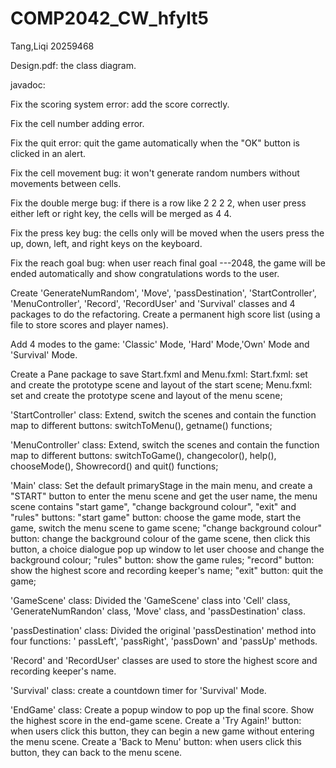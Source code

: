 # COMP2042_CW_hfylt5
Tang,Liqi 20259468

Design.pdf: the class diagram.

javadoc:

Fix the scoring system error: add the score correctly. 

Fix the cell number adding error.

Fix the quit error: quit the game automatically when the "OK" button is clicked in an alert. 

Fix the cell movement bug: it won't generate random numbers without movements between cells.

Fix the double merge bug: if there is a row like 2 2 2 2, when user press either left or right key, the cells will be merged as 4 4.

Fix the press key bug: the cells only will be moved when the users press the up, down, left, and right keys on the keyboard.

Fix the reach goal bug: when user reach final goal ---2048, the game will be ended automatically and show congratulations words to the user.

Create 'GenerateNumRandom', 'Move', 'passDestination', 'StartController', 'MenuController', 'Record', 'RecordUser' and 'Survival' classes and 4 packages to do the refactoring. 
Create a permanent high score list (using a file to store scores and player names). 

Add 4 modes to the game: 'Classic' Mode, 'Hard' Mode,'Own' Mode and 'Survival' Mode.

Create a Pane package to save Start.fxml and Menu.fxml: Start.fxml: 
set and create the prototype scene and layout of the start scene; 
Menu.fxml: set and create the prototype scene and layout of the menu scene;

'StartController' class: 
Extend, switch the scenes and contain the function map to different buttons: switchToMenu(), getname() functions;

'MenuController' class: 
Extend, switch the scenes and contain the function map to different buttons: 
switchToGame(), changecolor(), help(), chooseMode(), Showrecord() and quit() functions;

'Main' class: 
Set the default primaryStage in the main menu, and create a "START" button to enter the menu scene and get the user name, the menu scene contains "start game", "change background colour", "exit" and "rules" buttons: 
"start game" button: choose the game mode, start the game, switch the menu scene to game scene; 
"change background colour" button: change the background colour of the game scene, then click this button, a choice dialogue pop up window to let user choose and change the background colour; 
"rules" button: show the game rules; 
"record" button: show the highest score and recording keeper's name;
"exit" button: quit the game;

'GameScene' class: 
Divided the 'GameScene' class into 'Cell' class, 'GenerateNumRandon' class, 'Move' class, and 'passDestination' class.

'passDestination' class: 
Divided the original 'passDestination' method into four functions: ' passLeft', 'passRight', 'passDown' and 'passUp' methods.

'Record' and 'RecordUser' classes are used to store the highest score and recording keeper's name.

'Survival' class: create a countdown timer for 'Survival' Mode.

'EndGame' class: 
Create a popup window to pop up the final score. Show the highest score in the end-game scene. 
Create a 'Try Again!' button: when users click this button, they can begin a new game without entering the menu scene. 
Create a 'Back to Menu' button: when users click this button, they can back to the menu scene.
